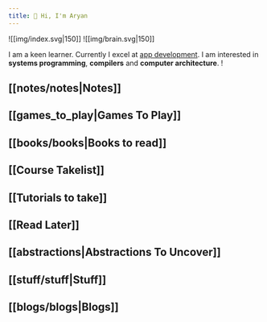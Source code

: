 ```yaml
---
title: 🤚 Hi, I'm Aryan
---
```

![[img/index.svg|150]] ![[img/brain.svg|150]]


I am a keen learner. Currently I excel at [app development](https://aryana101a.github.io). I am interested in **systems programming**, **compilers** and **computer architecture**.
!

## [[notes/notes|Notes]]

## [[games_to_play|Games To Play]]

## [[books/books|Books to read]]

## [[Course Takelist]]

## [[Tutorials to take]]

## [[Read Later]]

## [[abstractions|Abstractions To Uncover]]

## [[stuff/stuff|Stuff]]

## [[blogs/blogs|Blogs]]